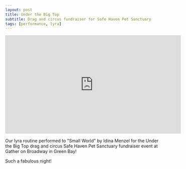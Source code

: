 ```yaml
---
layout: post
title: Under the Big Top
subtitle: Drag and circus fundraiser for Safe Haven Pet Sanctuary
tags: [performance, lyra]
---
```


<iframe width="560" height="315" src="https://www.youtube.com/embed/p05nzsYetpg" frameborder="0" allow="accelerometer; autoplay; encrypted-media; gyroscope; picture-in-picture" allowfullscreen></iframe>

Our lyra routine performed to "Small World" by Idina Menzel for the Under the Big Top drag and circus Safe Haven Pet Sanctuary fundraiser event at Gather on Broadway in Green Bay!

Such a fabulous night!
